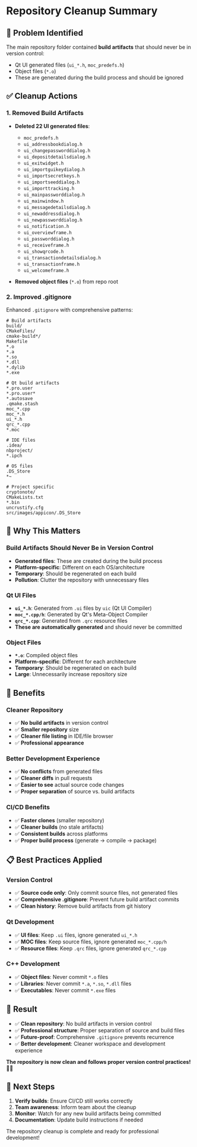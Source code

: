 # Repository Cleanup Summary

## 🧹 **Problem Identified**

The main repository folder contained **build artifacts** that should never be in version control:
- Qt UI generated files (`ui_*.h`, `moc_predefs.h`)
- Object files (`*.o`)
- These are generated during the build process and should be ignored

## ✅ **Cleanup Actions**

### **1. Removed Build Artifacts**
- **Deleted 22 UI generated files**:
  - `moc_predefs.h`
  - `ui_addressbookdialog.h`
  - `ui_changepassworddialog.h`
  - `ui_depositdetailsdialog.h`
  - `ui_exitwidget.h`
  - `ui_importguikeydialog.h`
  - `ui_importsecretkeys.h`
  - `ui_importseeddialog.h`
  - `ui_importtracking.h`
  - `ui_mainpassworddialog.h`
  - `ui_mainwindow.h`
  - `ui_messagedetailsdialog.h`
  - `ui_newaddressdialog.h`
  - `ui_newpassworddialog.h`
  - `ui_notification.h`
  - `ui_overviewframe.h`
  - `ui_passworddialog.h`
  - `ui_receiveframe.h`
  - `ui_showqrcode.h`
  - `ui_transactiondetailsdialog.h`
  - `ui_transactionframe.h`
  - `ui_welcomeframe.h`

- **Removed object files** (`*.o`) from repo root

### **2. Improved .gitignore**
Enhanced `.gitignore` with comprehensive patterns:

```gitignore
# Build artifacts
build/
CMakeFiles/
cmake-build*/
Makefile
*.o
*.a
*.so
*.dll
*.dylib
*.exe

# Qt build artifacts
*.pro.user
*.pro.user*
*.autosave
.qmake.stash
moc_*.cpp
moc_*.h
ui_*.h
qrc_*.cpp
*.moc

# IDE files
.idea/
nbproject/
*.ipch

# OS files
.DS_Store
*~

# Project specific
cryptonote/
CMakeLists.txt
*.bin
uncrustify.cfg
src/images/appicon/.DS_Store
```

## 🎯 **Why This Matters**

### **Build Artifacts Should Never Be in Version Control**
- **Generated files**: These are created during the build process
- **Platform-specific**: Different on each OS/architecture
- **Temporary**: Should be regenerated on each build
- **Pollution**: Clutter the repository with unnecessary files

### **Qt UI Files**
- **`ui_*.h`**: Generated from `.ui` files by `uic` (Qt UI Compiler)
- **`moc_*.cpp/h`**: Generated by Qt's Meta-Object Compiler
- **`qrc_*.cpp`**: Generated from `.qrc` resource files
- **These are automatically generated** and should never be committed

### **Object Files**
- **`*.o`**: Compiled object files
- **Platform-specific**: Different for each architecture
- **Temporary**: Should be regenerated on each build
- **Large**: Unnecessarily increase repository size

## 🚀 **Benefits**

### **Cleaner Repository**
- ✅ **No build artifacts** in version control
- ✅ **Smaller repository** size
- ✅ **Cleaner file listing** in IDE/file browser
- ✅ **Professional appearance**

### **Better Development Experience**
- ✅ **No conflicts** from generated files
- ✅ **Cleaner diffs** in pull requests
- ✅ **Easier to see** actual source code changes
- ✅ **Proper separation** of source vs. build artifacts

### **CI/CD Benefits**
- ✅ **Faster clones** (smaller repository)
- ✅ **Cleaner builds** (no stale artifacts)
- ✅ **Consistent builds** across platforms
- ✅ **Proper build process** (generate → compile → package)

## 📋 **Best Practices Applied**

### **Version Control**
- ✅ **Source code only**: Only commit source files, not generated files
- ✅ **Comprehensive .gitignore**: Prevent future build artifact commits
- ✅ **Clean history**: Remove build artifacts from git history

### **Qt Development**
- ✅ **UI files**: Keep `.ui` files, ignore generated `ui_*.h`
- ✅ **MOC files**: Keep source files, ignore generated `moc_*.cpp/h`
- ✅ **Resource files**: Keep `.qrc` files, ignore generated `qrc_*.cpp`

### **C++ Development**
- ✅ **Object files**: Never commit `*.o` files
- ✅ **Libraries**: Never commit `*.a`, `*.so`, `*.dll` files
- ✅ **Executables**: Never commit `*.exe` files

## 🎉 **Result**

- ✅ **Clean repository**: No build artifacts in version control
- ✅ **Professional structure**: Proper separation of source and build files
- ✅ **Future-proof**: Comprehensive `.gitignore` prevents recurrence
- ✅ **Better development**: Cleaner workspace and development experience

**The repository is now clean and follows proper version control practices!** 🧹✨

## 🚀 **Next Steps**

1. **Verify builds**: Ensure CI/CD still works correctly
2. **Team awareness**: Inform team about the cleanup
3. **Monitor**: Watch for any new build artifacts being committed
4. **Documentation**: Update build instructions if needed

The repository cleanup is complete and ready for professional development!
